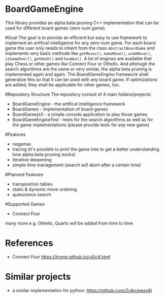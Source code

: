 # BoardGameEngine
This library provides an alpha beta pruning C++ implementation that can be used for different board games (zero-sum game).

#Goal
The goal is to provide an efficient but easy to use framework to implement an artifical intelligence for any zero-sum game.
For each board game the user only needs to inherit from the class `AbstractBoardGame` and implements very basic methods like `getMoves()`,
 `makeMove()`, `undoMove()`, `isGameOver()`, `getHash()` and `hasWon()`.
 A lot of engines are available that play Chess or other games like Connect Four or Othello. And altohugh the search algorithms are the same or very similar,
 the alpha beta pruning is implemented again and again. The *BoardGameEngine* framework shall generalize this so that it can be used with any board game. If optimizations are added, they shall be applicable for other games, too.

#Repository Structure
The repository consist of 4 main folders/projects:
- BoardGameEngine - the artifical intelligence framework
- BoardGames - implementation of board games
- BoardGamesUI - a simple console application to play those games
- BoardGameEngineTest - tests for the search algorithms as well as for the game implementations (please provide tests for any new game)

#Features
- negamax 
- tracing (it's possible to print the game tree to get a better understanding how alpha beta pruning works)
- iterative deepening
- simple time management (search will abort after a certain time)

#Planned Features
- transposition tables
- static & dynamic move ordering
- quiescence search

#Supported Games
- Connect Four 

many more e.g. Othello, Quarto will be added from time to time

# References
- Connect Four https://tromp.github.io/c4/c4.html

# Similar projects
- a similar implementation for python: https://github.com/Zulko/easyAI
